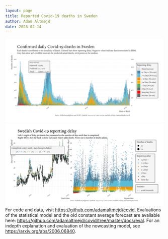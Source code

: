 ```yaml
---
layout: page
title: Reported Covid-19 deaths in Sweden
author: Adam Altmejd
date: 2023-02-14
---
```


![Graph of Swedish Covid-19 deaths with reporting delay.](deaths_lag_sweden_2023-02-14.png "Swedish Covid-19 deaths.")
![Graph of Swedish Covid-19 reporting delay in daily deaths.](lag_trend_sweden_2023-02-14.png "Trend in Swedish Covid-19 mortality reporting delay.")
For code and data, visit <https://github.com/adamaltmejd/covid>.
Evaluations of the statistical model and the old constant average forecast are available here: <https://github.com/adamaltmejd/covid/tree/master/docs/eval>.
For an indepth explanation and evaluation of the nowcasting model, see <https://arxiv.org/abs/2006.06840>.
